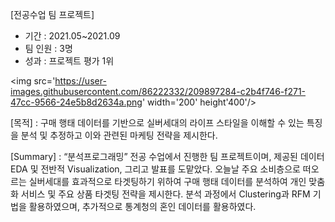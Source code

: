 [전공수업 팀 프로젝트]
- 기간 : 2021.05~2021.09
- 팀 인원 : 3명
- 성과 : 프로젝트 평가 1위  

<img src='https://user-images.githubusercontent.com/86222332/209897284-c2b4f746-f271-47cc-9566-24e5b8d2634a.png' width='200' height'400'/>

[목적] : 구매 행태 데이터를 기반으로 실버세대의 라이프 스타일을 이해할 수 있는 특징을 분석 및 추정하고 이와 관련된 마케팅 전략을 제시한다.  

[Summary] : “분석프로그래밍” 전공 수업에서 진행한 팀 프로젝트이며, 제공된 데이터 EDA 및 전반적 Visualization, 그리고 발표를 도맡았다. 오늘날 주요 소비층으로 떠오르는 실버세대를 효과적으로 타겟팅하기 위하여 구매 행태 데이터를 분석하여 개인 맞춤화 서비스 및 주요 상품 타겟팅 전략을 제시한다. 분석 과정에서 Clustering과 RFM 기법을 활용하였으며, 추가적으로 통계청의 혼인 데이터를 활용하였다.

